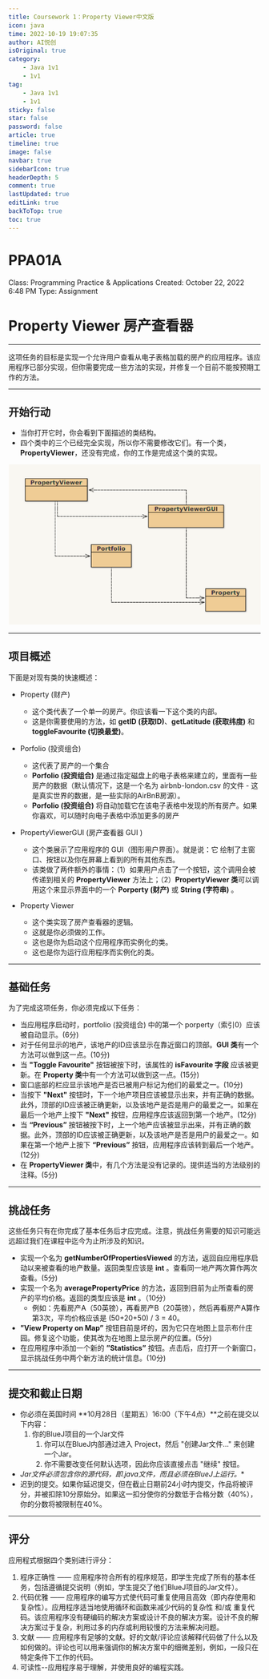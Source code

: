 ```yaml
---
title: Coursework 1：Property Viewer中文版
icon: java
time: 2022-10-19 19:07:35
author: AI悦创
isOriginal: true
category: 
    - Java 1v1
    - 1v1
tag:
    - Java 1v1
    - 1v1
sticky: false
star: false
password: false
article: true
timeline: true
image: false
navbar: true
sidebarIcon: true
headerDepth: 5
comment: true
lastUpdated: true
editLink: true
backToTop: true
toc: true
---
```




# PPA01A

Class: Programming Practice & Applications
Created: October 22, 2022 6:48 PM
Type: Assignment

# Property Viewer 房产查看器

---

这项任务的目标是实现一个允许用户查看从电子表格加载的房产的应用程序。该应用程序已部分实现，但你需要完成一些方法的实现，并修复一个目前不能按预期工作的方法。

---

## **开始行动**

- 当你打开它时，你会看到下面描述的类结构。
- 四个类中的三个已经完全实现，所以你不需要修改它们。有一个类，**PropertyViewer**，还没有完成，你的工作是完成这个类的实现。

![01](./01-Coursework-1-Property-Viewer-zh.assets/01.png)

---

## 项目概述

下面是对现有类的快速概述：

- Property (财产)
    - 这个类代表了一个单一的房产。你应该看一下这个类的内部。
    - 这是你需要使用的方法，如 **getID (获取ID)**、**getLatitude (获取纬度)** 和 **toggleFavourite (切换最爱)**。

- Porfolio (投资组合)
    - 这代表了房产的一个集合
    - **Porfolio (投资组合)** 是通过指定磁盘上的电子表格来建立的，里面有一些房产的数据（默认情况下，这是一个名为 airbnb-london.csv 的文件 - 这是真实世界的数据，是一些实际的AirBnB房源）。
    - **Porfolio (投资组合)** 将自动加载它在该电子表格中发现的所有房产。如果你喜欢，可以随时向电子表格中添加更多的房产

- PropertyViewerGUI (房产查看器 GUI )
    - 这个类展示了应用程序的 GUI（图形用户界面）。就是说：它
    绘制了主窗口、按钮以及你在屏幕上看到的所有其他东西。
    - 该类做了两件额外的事情：（1）如果用户点击了一个按钮，这个调用会被传递到相关的 **PropertyViewer** 方法上；（2）**PropertyViewer 类**可以调用这个来显示界面中的一个 **Porperty (财产)** 或 **String (字符串)** 。
    
- Property Viewer
    - 这个类实现了房产查看器的逻辑。
    - 这就是你必须做的工作。
    - 这也是你为启动这个应用程序而实例化的类。
    - 这也是你为运行应用程序而实例化的类。

---

## 基础任务

为了完成这项任务，你必须完成以下任务：

- 当应用程序启动时，portfolio (投资组合) 中的第一个 porperty（索引0）应该被自动显示。(6分)
- 对于任何显示的地产，该地产的ID应该显示在靠近窗口的顶部。**GUI 类**有一个方法可以做到这一点。(10分)
- 当 **"Toggle Favourite"** 按钮被按下时，该属性的 **isFavourite 字段** 应该被更新。在 **Property 类**中有一个方法可以做到这一点。(15分)
- 窗口底部的栏应显示该地产是否已被用户标记为他们的最爱之一。(10分)
- 当按下 **"Next"** 按钮时，下一个地产项目应该被显示出来，并有正确的数据。此外，顶部的ID应该被正确更新，以及该地产是否是用户的最爱之一。如果在最后一个地产上按下 **"Next"** 按钮，应用程序应该返回到第一个地产。(12分)
- 当 **“Previous”** 按钮被按下时，上一个地产应该被显示出来，并有正确的数据。此外，顶部的ID应该被正确更新，以及该地产是否是用户的最爱之一。如果在第一个地产上按下 **“Previous”** 按钮，应用程序应该转到最后一个地产。(12分)
- 在 **PropertyViewer 类**中，有几个方法是没有记录的。提供适当的方法级别的注释。(5分)

---

## 挑战任务

这些任务只有在你完成了基本任务后才应完成。注意，挑战任务需要的知识可能远远超过我们在课程中迄今为止所涉及的知识。

- 实现一个名为 **getNumberOfPropertiesViewed** 的方法，返回自应用程序启动以来被查看的地产数量。返回类型应该是 **int** 。查看同一地产两次算作两次查看。(5分)
- 实现一个名为 **averagePropertyPrice** 的方法，返回到目前为止所查看的房产的平均价格。返回的类型应该是 **int** 。（10分）
    - 例如：先看房产A（50英镑），再看房产B（20英镑），然后再看房产A算作第3次，平均价格应该是 (50+20+50) / 3 = 40。
- **”View Property on Map”** 按钮目前是坏的，因为它只在地图上显示布什庄园。修复这个功能，使其改为在地图上显示房产的位置。(5分)
- 在应用程序中添加一个新的 **”Statistics”** 按钮。点击后，应打开一个新窗口，显示挑战任务中两个新方法的统计信息。(10分)

---

## 提交和截止日期

- 你必须在英国时间 **10月28日（星期五）16:00（下午4点）**之前在提交以下内容：
    1. 你的BlueJ项目的一个Jar文件
        1. 你可以在BlueJ内部通过进入 Project，然后 "创建Jar文件..." 来创建一个Jar。
        2. 你不需要改变任何默认选项，因此你应该直接点击 "继续" 按钮。
- **Jar文件必须包含你的源代码，即*.java文件，而且必须在BlueJ上运行。**
- 迟到的提交。如果你延迟提交，但在截止日期前24小时内提交，作品将被评分，并被扣除10分原始分。如果这一扣分使你的分数低于合格分数（40%），你的分数将被限制在40%。

---

## 评分

应用程式根据四个类别进行评分：

1. 程序正确性 —— 应用程序符合所有的程序规范，即学生完成了所有的基本任务，包括遵循提交说明（例如，学生提交了他们BlueJ项目的Jar文件）。
2. 代码优雅 —— 应用程序的编写方式使代码可重复使用且高效（即内存使用和复杂性）。应用程序适当地使用循环和函数来减少代码的复杂性 和/或 重复代码。该应用程序没有硬编码的解决方案或设计不良的解决方案。设计不良的解决方案过于复杂，利用过多的内存或利用较慢的方法来解决问题。
3. 文献 —— 应用程序有足够的文献。好的文献/评论应该解释代码做了什么以及如何做的。评论也可以用来强调你的解决方案中的细微差别，例如，一段只在特定条件下工作的代码。
4. 可读性--应用程序易于理解，并使用良好的编程实践。